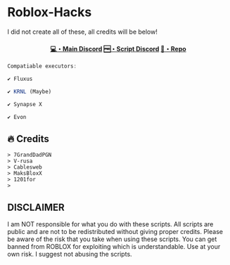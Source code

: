 # Roblox-Hacks

I did not create all of these, all credits will be below!

<h4 align="center">
  <a href="https://discord.gg/qybBqmkcnE">💻・Main Discord</a>
  <a href="https://discord.gg/6cszzzf6sc">🆓・Script Discord</a>
  <a href="https://github.com/Jakee8718/Roblox-Hacks/">📜・Repo</a>
</h4>



```js
Compatiable executors:

✔ Fluxus

✔ KRNL (Maybe)

✔ Synapse X

✔ Evon
```


## :fire: Credits
```sh-session
> 7GrandDadPGN
> V-rusa
> Cablesweb
> MaksBloxX
> 1201for
>
```


 ## DISCLAIMER
  I am NOT responsible for what you do with these scripts. All scripts are public and are not to be redistributed without giving proper credits.
  Please be aware of the risk that you take when using these scripts. You can get banned from ROBLOX for exploiting which is understandable. Use at your own risk.
  I suggest not abusing the scripts.
  

